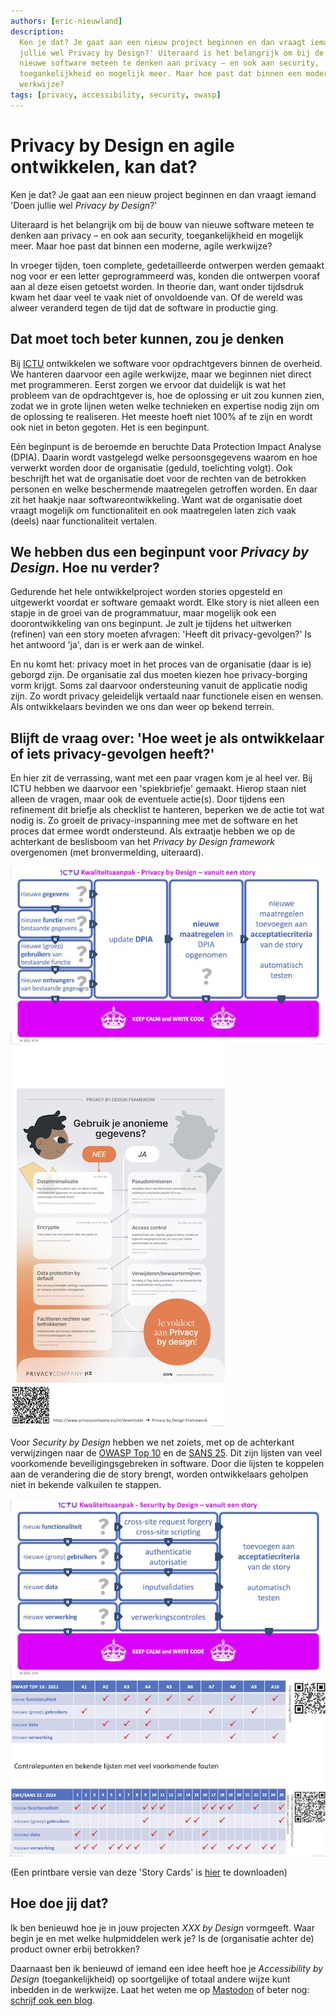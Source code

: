 ```yaml
---
authors: [eric-nieuwland]
description:
  Ken je dat? Je gaat aan een nieuw project beginnen en dan vraagt iemand 'Doen
  jullie wel Privacy by Design?' Uiteraard is het belangrijk om bij de bouw van
  nieuwe software meteen te denken aan privacy – en ook aan security,
  toegankelijkheid en mogelijk meer. Maar hoe past dat binnen een moderne, agile
  werkwijze?
tags: [privacy, accessibility, security, owasp]
---
```


# Privacy by Design en agile ontwikkelen, kan dat?

Ken je dat? Je gaat aan een nieuw project beginnen en dan vraagt iemand 'Doen
jullie wel _Privacy by Design_?'

Uiteraard is het belangrijk om bij de bouw van nieuwe software meteen te denken
aan privacy – en ook aan security, toegankelijkheid en mogelijk meer. Maar hoe
past dat binnen een moderne, agile werkwijze?

In vroeger tijden, toen complete, gedetailleerde ontwerpen werden gemaakt nog
voor er een letter geprogrammeerd was, konden die ontwerpen vooraf aan al deze
eisen getoetst worden. In theorie dan, want onder tijdsdruk kwam het daar veel
te vaak niet of onvoldoende van. Of de wereld was alweer veranderd tegen de tijd
dat de software in productie ging.

<!-- truncate -->

## Dat moet toch beter kunnen, zou je denken

Bij [ICTU] ontwikkelen we software voor opdrachtgevers binnen de overheid. We
hanteren daarvoor een agile werkwijze, maar we beginnen niet direct met
programmeren. Eerst zorgen we ervoor dat duidelijk is wat het probleem van de
opdrachtgever is, hoe de oplossing er uit zou kunnen zien, zodat we in grote
lijnen weten welke technieken en expertise nodig zijn om de oplossing te
realiseren. Het meeste hoeft niet 100% af te zijn en wordt ook niet in beton
gegoten. Het is een beginpunt.

Eén beginpunt is de beroemde en beruchte Data Protection Impact Analyse (DPIA).
Daarin wordt vastgelegd welke persoonsgegevens waarom en hoe verwerkt worden
door de organisatie (geduld, toelichting volgt). Ook beschrijft het wat de
organisatie doet voor de rechten van de betrokken personen en welke beschermende
maatregelen getroffen worden. En daar zit het haakje naar softwareontwikkeling.
Want wat de organisatie doet vraagt mogelijk om functionaliteit en ook
maatregelen laten zich vaak (deels) naar functionaliteit vertalen.

## We hebben dus een beginpunt voor _Privacy by Design_. Hoe nu verder?

Gedurende het hele ontwikkelproject worden stories opgesteld en uitgewerkt
voordat er software gemaakt wordt. Elke story is niet alleen een stapje in de
groei van de programmatuur, maar mogelijk ook een doorontwikkeling van ons
beginpunt. Je zult je tijdens het uitwerken (refinen) van een story moeten
afvragen: 'Heeft dit privacy-gevolgen?' Is het antwoord 'ja', dan is er werk aan
de winkel.

En nu komt het: privacy moet in het proces van de organisatie (daar is ie)
geborgd zijn. De organisatie zal dus moeten kiezen hoe privacy-borging vorm
krijgt. Soms zal daarvoor ondersteuning vanuit de applicatie nodig zijn. Zo
wordt privacy geleidelijk vertaald naar functionele eisen en wensen. Als
ontwikkelaars bevinden we ons dan weer op bekend terrein.

## Blijft de vraag over: 'Hoe weet je als ontwikkelaar of iets privacy-gevolgen heeft?'

En hier zit de verrassing, want met een paar vragen kom je al heel ver. Bij ICTU
hebben we daarvoor een 'spiekbriefje' gemaakt. Hierop staan niet alleen de
vragen, maar ook de eventuele actie(s). Door tijdens een refinement dit briefje
als checklist te hanteren, beperken we de actie tot wat nodig is. Zo groeit de
privacy-inspanning mee met de software en het proces dat ermee wordt
ondersteund. Als extraatje hebben we op de achterkant de beslisboom van het
_Privacy by Design framework_ overgenomen (met bronvermelding, uiteraard).

!["Story Card Privacy - voorkant"](./img/ictu-2025-storycard-privacy-front.jpg)
!["Story Card Privacy - achterkant"](./img/ictu-2025-storycard-privacy-back.jpg)

Voor _Security by Design_ hebben we net zoiets, met op de achterkant
verwijzingen naar de [OWASP Top 10] en de [SANS 25]. Dit zijn lijsten van veel
voorkomende beveiligingsgebreken in software. Door die lijsten te koppelen aan
de verandering die de story brengt, worden ontwikkelaars geholpen niet in
bekende valkuilen te stappen.

!["Story Card Security - voorkant"](./img/ictu-2025-storycard-security-front.jpg)
!["Story Card Security - achterkant"](./img/ictu-2025-storycard-security-back.jpg)

(Een printbare versie van deze 'Story Cards' is
[hier](./img/ictu-2025-storycards.pdf) te downloaden)

## Hoe doe jij dat?

Ik ben benieuwd hoe je in jouw projecten _XXX by Design_ vormgeeft. Waar begin
je en met welke hulpmiddelen werk je? Is de (organisatie achter de) product
owner erbij betrokken?

Daarnaast ben ik benieuwd of iemand een idee heeft hoe je _Accessibility by
Design_ (toegankelijkheid) op soortgelijke of totaal andere wijze kunt inbedden
in de werkwijze. Laat het weten me op [Mastodon](https://mastodon.nl/@e_r_nie)
of beter nog:
[schrijf ook een blog](https://developer.overheid.nl/contributing/gastblog-schrijven).

[ICTU]: https://www.ictu.nl
[OWASP Top 10]: https://owasp.org/Top10/
[SANS 25]: https://cwe.mitre.org/top25/archive/2024/2024_cwe_top25.html
